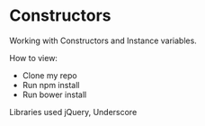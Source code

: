 # Constructors

Working with Constructors and Instance variables.

How to view:

* Clone my repo
* Run npm install
* Run bower install

Libraries used jQuery, Underscore
